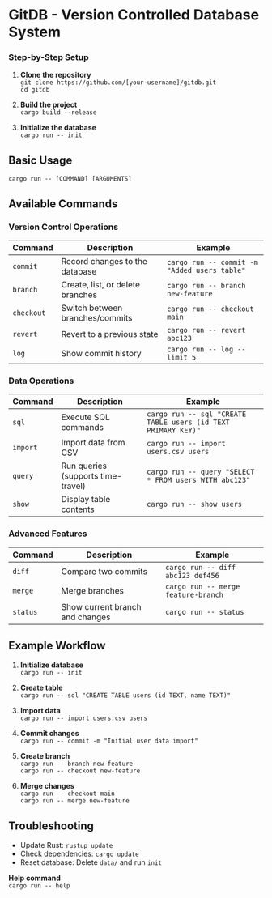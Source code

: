# GitDB - Version Controlled Database System

### Step-by-Step Setup
1. **Clone the repository**  
   `git clone https://github.com/[your-username]/gitdb.git`  
   `cd gitdb`  

2. **Build the project**  
   `cargo build --release`  

3. **Initialize the database**  
   `cargo run -- init`  

## Basic Usage
`cargo run -- [COMMAND] [ARGUMENTS]`  

## Available Commands

### Version Control Operations
| Command | Description | Example |
|---------|-------------|---------|
| `commit` | Record changes to the database | `cargo run -- commit -m "Added users table"` |
| `branch` | Create, list, or delete branches | `cargo run -- branch new-feature` |
| `checkout` | Switch between branches/commits | `cargo run -- checkout main` |
| `revert` | Revert to a previous state | `cargo run -- revert abc123` |
| `log` | Show commit history | `cargo run -- log --limit 5` |

### Data Operations
| Command | Description | Example |
|---------|-------------|---------|
| `sql` | Execute SQL commands | `cargo run -- sql "CREATE TABLE users (id TEXT PRIMARY KEY)"` |
| `import` | Import data from CSV | `cargo run -- import users.csv users` |
| `query` | Run queries (supports time-travel) | `cargo run -- query "SELECT * FROM users WITH abc123"` |
| `show` | Display table contents | `cargo run -- show users` |

### Advanced Features
| Command | Description | Example |
|---------|-------------|---------|
| `diff` | Compare two commits | `cargo run -- diff abc123 def456` |
| `merge` | Merge branches | `cargo run -- merge feature-branch` |
| `status` | Show current branch and changes | `cargo run -- status` |

## Example Workflow
1. **Initialize database**  
   `cargo run -- init`  

2. **Create table**  
   `cargo run -- sql "CREATE TABLE users (id TEXT, name TEXT)"`  

3. **Import data**  
   `cargo run -- import users.csv users`  

4. **Commit changes**  
   `cargo run -- commit -m "Initial user data import"`  

5. **Create branch**  
   `cargo run -- branch new-feature`  
   `cargo run -- checkout new-feature`  

6. **Merge changes**  
   `cargo run -- checkout main`  
   `cargo run -- merge new-feature`  

## Troubleshooting
- Update Rust: `rustup update`  
- Check dependencies: `cargo update`  
- Reset database: Delete `data/` and run `init`  

**Help command**  
`cargo run -- help`  
